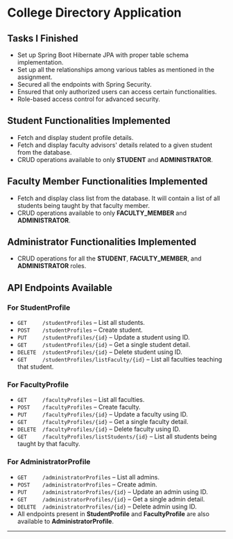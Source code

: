 # College Directory Application

## Tasks I Finished

- Set up Spring Boot Hibernate JPA with proper table schema implementation.
- Set up all the relationships among various tables as mentioned in the assignment.
- Secured all the endpoints with Spring Security.
- Ensured that only authorized users can access certain functionalities.
- Role-based access control for advanced security.

## Student Functionalities Implemented

- Fetch and display student profile details.
- Fetch and display faculty advisors' details related to a given student from the database.
- CRUD operations available to only **STUDENT** and **ADMINISTRATOR**.

## Faculty Member Functionalities Implemented

- Fetch and display class list from the database. It will contain a list of all students being taught by that faculty member.
- CRUD operations available to only **FACULTY_MEMBER** and **ADMINISTRATOR**.

## Administrator Functionalities Implemented

- CRUD operations for all the **STUDENT**, **FACULTY_MEMBER**, and **ADMINISTRATOR** roles.

## API Endpoints Available

### For StudentProfile

- `GET     /studentProfiles` – List all students.
- `POST    /studentProfiles` – Create student.
- `PUT     /studentProfiles/{id}` – Update a student using ID.
- `GET     /studentProfiles/{id}` – Get a single student detail.
- `DELETE  /studentProfiles/{id}` – Delete student using ID.
- `GET     /studentProfiles/listFaculty/{id}` – List all faculties teaching that student.

### For FacultyProfile

- `GET     /facultyProfiles` – List all faculties.
- `POST    /facultyProfiles` – Create faculty.
- `PUT     /facultyProfiles/{id}` – Update a faculty using ID.
- `GET     /facultyProfiles/{id}` – Get a single faculty detail.
- `DELETE  /facultyProfiles/{id}` – Delete faculty using ID.
- `GET     /facultyProfiles/listStudents/{id}` – List all students being taught by that faculty.

### For AdministratorProfile

- `GET     /administratorProfiles` – List all admins.
- `POST    /administratorProfiles` – Create admin.
- `PUT     /administratorProfiles/{id}` – Update an admin using ID.
- `GET     /administratorProfiles/{id}` – Get a single admin detail.
- `DELETE  /administratorProfiles/{id}` – Delete admin using ID.
- All endpoints present in **StudentProfile** and **FacultyProfile** are also available to **AdministratorProfile**.


---

